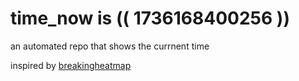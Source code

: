 # time_now is (( 1736168400256 ))

an automated repo that shows the currnent time

inspired by [breakingheatmap](https://github.com/breakingheatmap/breakingheatmap)
